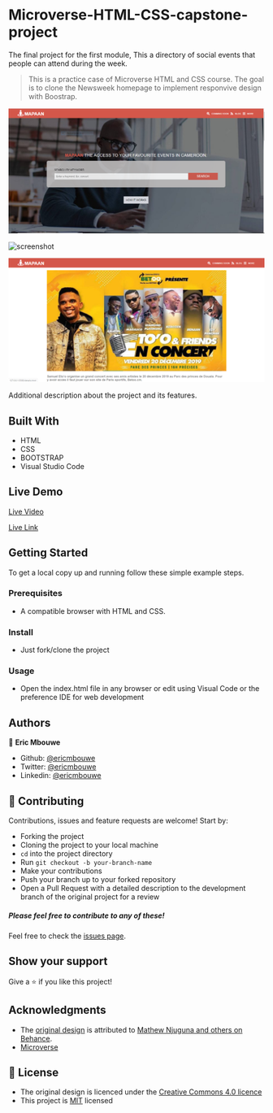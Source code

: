 # Microverse-HTML-CSS-capstone-project
The final project for the first module, This a directory of social events that people can attend during the week.

> This is a practice case of Microverse HTML and CSS course. The goal is to clone the Newsweek homepage to implement responvive design with Boostrap.

![screenshot](./images/mapaan1.PNG)

![screenshot](./images/mapaam2.PNG)

![screenshot](./images/mapaan3.PNG)

Additional description about the project and its features.

## Built With

- HTML
- CSS
- BOOTSTRAP
- Visual Studio Code

## Live Demo

[Live Video](https://www.loom.com/share/71c8ab0f329740ca8cabd714e9cb580b)

[Live Link](https://mapaan.netlify.com/)

## Getting Started

To get a local copy up and running follow these simple example steps.

### Prerequisites

- A compatible browser with HTML and CSS.

### Install

- Just fork/clone the project

### Usage

- Open the index.html file in any browser or edit using Visual Code or the preference IDE for web development


## Authors

👤 **Eric Mbouwe**

- Github: [@ericmbouwe](https://github.com/ericmbouwe)
- Twitter: [@ericmbouwe](https://twitter.com/ericmbouwe)
- Linkedin: [@ericmbouwe](https://www.linkedin.com/in/ericmbouwe/)

## 🤝 Contributing

Contributions, issues and feature requests are welcome! Start by:

* Forking the project
* Cloning the project to your local machine
* `cd` into the project directory
* Run `git checkout -b your-branch-name`
* Make your contributions
* Push your branch up to your forked repository
* Open a Pull Request with a detailed description to the development branch of the original project for a review

##### Please feel free to contribute to any of these!

Feel free to check the [issues page](https://github.com/EricMbouwe/Microverse-HTML-CSS-capstone-project/issues).

## Show your support

Give a ⭐️ if you like this project!

## Acknowledgments
- The [original design](https://www.behance.net/gallery/25563385/PatashuleKE) is attributed to [Mathew Njuguna and others on Behance](https://www.behance.net/mathewnjuguna).
- [Microverse](microverse.org)

## 📝 License
- The original design is licenced under the [Creative Commons 4.0 licence](https://creativecommons.org/licenses/by-nc/4.0/)
- This project is [MIT](https://github.com/EricMbouwe/Microverse-HTML-CSS-capstone-project/blob/master/LICENSE.md) licensed
